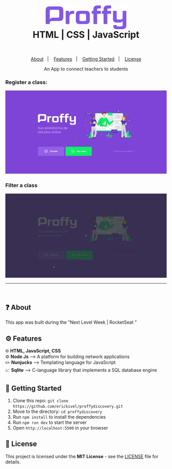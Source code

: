 <h1 align="center">
    <img align="center" src="./assets/logo.png" width="50%"/> </br>
    HTML | CSS | JavaScript
</h1>

</br>

<p align="center">
  <a href="#question-about">About</a>&nbsp;&nbsp;&nbsp;|&nbsp;&nbsp;&nbsp;
  <a href="#gear-features">Features</a>&nbsp;&nbsp;&nbsp;|&nbsp;&nbsp;&nbsp;
  <a href="#rocket-getting-started">Getting Started</a>&nbsp;&nbsp;&nbsp;|&nbsp;&nbsp;&nbsp;
  <a href="#memo-license">License</a>
</p>

<p align="center">
    An App to connect teachers to students
</p>

### Register a class:
<img src="./assets/registerClass.gif" alt="Register a Class"/>

### Filter a class
<img src="./assets/filterClass.gif" alt="Filter a Class"/>

---

</br> 

## :question: About

This app was built during the "Next Level Week | RocketSeat "


## :gear: Features
🌐 <strong>HTML, JavaScript, CSS</strong> </br>
⚙️ <strong>Node Js</strong> —> A platform for building network applications </br>
✏️ <strong>Nunjucks</strong> —> Templating language for JavaScript </br>
📈 <strong>Sqlite</strong> —> C-language library that implements a SQL database engine </br>

## :rocket: Getting Started
1. Clone this repo: `git clone https://github.com/erickivel/proffydiscovery.git`
2. Move to the directory: `cd proffydiscovery`
3. Run `npm install` to install the dependencies
4. Run `npm run dev` to start the server
5. Open `http://localhost:5500` in your browser

## :memo: License

This project is licensed under the **MIT License** - see the [LICENSE](LICENSE) file for details.
